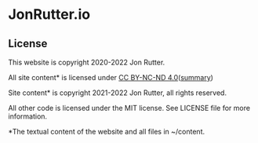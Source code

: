# JonRutter.io

## License

This website is copyright 2020-2022 Jon Rutter.

All site content\* is licensed under [CC BY-NC-ND 4.0](https://creativecommons.org/licenses/by-nc-nd/4.0/legalcode)([summary](https://creativecommons.org/licenses/by-nc-nd/4.0/))

Site content\* is copyright 2021-2022 Jon Rutter, all rights reserved.

All other code is licensed under the MIT license. See LICENSE file for more information.

\*The textual content of the website and all files in ~/content.
